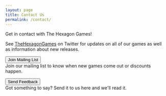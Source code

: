 ```yaml
---
layout: page
title: Contact Us
permalink: /contact/
---
```

Get in contact with The Hexagon Games!

See [TheHexagonGames](https://twitter.com/TheHexagonGames) on Twitter for updates on all of our games as well as information about new releases.  

<button type="button" onclick="window.location.href = 'https://forms.gle/5hgUh7Ra7juQoD6M9';" class="btn btn-primary saleButton">Join Mailing List</button>  
Join our mailing list to know when new games come out or discounts happen.  

<button type="button" onclick="window.location.href = 'https://forms.gle/uQFASkk35uBVeGZy7';" class="btn btn-primary saleButton">Send Feedback</button>  
Got something to say? Send it to us here and we'll read it.  
